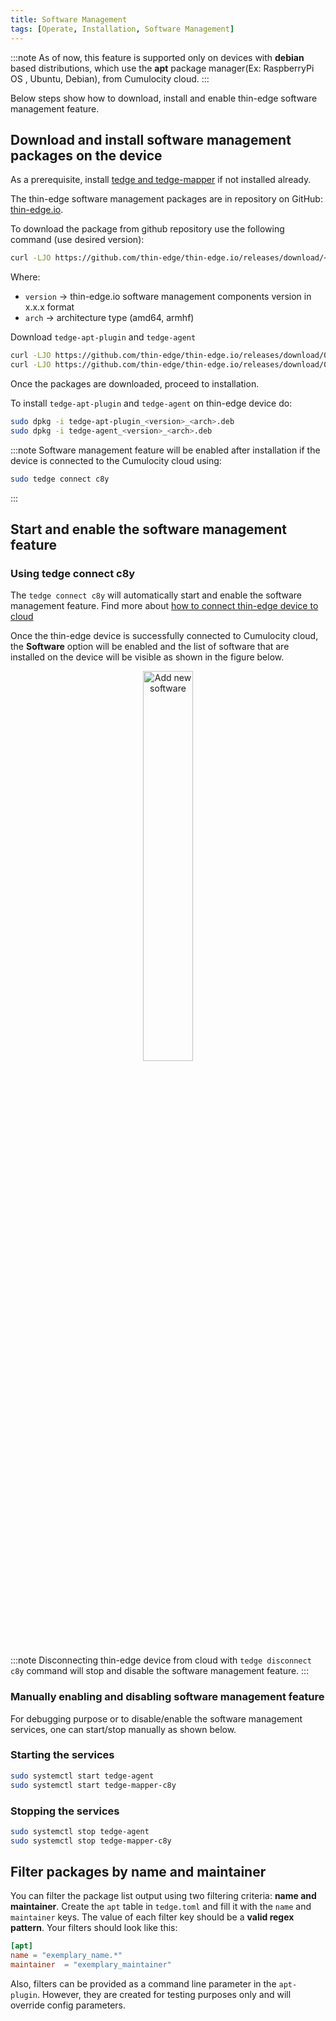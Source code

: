 ```yaml
---
title: Software Management
tags: [Operate, Installation, Software Management]
---
```


:::note
As of now, this feature is supported only on devices with **debian** based
distributions, which use the **apt** package manager(Ex: RaspberryPi OS , Ubuntu, Debian), from Cumulocity cloud.
:::

Below steps show how to download, install and enable thin-edge software management feature.

## Download and install software management packages on the device

As a prerequisite, install [tedge and tedge-mapper](../../install/index.md) if not installed already.

The thin-edge software management packages are in repository on GitHub: [thin-edge.io](https://github.com/thin-edge/thin-edge.io/releases).

To download the package from github repository use the following command (use desired version):

```sh
curl -LJO https://github.com/thin-edge/thin-edge.io/releases/download/<package>_<version>_<arch>.deb
```

Where:
- `version` -> thin-edge.io software management components version in x.x.x format
- `arch` -> architecture type (amd64, armhf)

Download `tedge-apt-plugin` and `tedge-agent`

```sh title="Example"
curl -LJO https://github.com/thin-edge/thin-edge.io/releases/download/0.9.0/tedge-apt-plugin_0.9.0_armhf.deb
curl -LJO https://github.com/thin-edge/thin-edge.io/releases/download/0.9.0/tedge-agent_0.9.0_armhf.deb
```

Once the packages are downloaded, proceed to installation.

To install `tedge-apt-plugin` and `tedge-agent` on thin-edge device do:

```sh
sudo dpkg -i tedge-apt-plugin_<version>_<arch>.deb
sudo dpkg -i tedge-agent_<version>_<arch>.deb
```

:::note
Software management feature will be enabled after installation if the device
is connected to the Cumulocity cloud using:
```sh
sudo tedge connect c8y
```
:::

## Start and enable the software management feature

### Using tedge connect c8y

The `tedge connect c8y` will automatically start and enable the software management feature.
Find more about [how to connect thin-edge device to cloud](../c8y/connect.md)

Once the thin-edge device is successfully connected to Cumulocity cloud, the **Software** option will be enabled and
the list of software that are installed on the device will be visible as shown in the figure below.

<p align="center">
    <img
        src={require('../../images/start-software-management.png').default}
        alt="Add new software"
        width="40%"
    />
</p>

:::note
Disconnecting thin-edge device from cloud with `tedge disconnect c8y` command will stop and disable the software management feature.
:::

### Manually enabling and disabling software management feature

For debugging purpose or to disable/enable the software management services, one can start/stop manually as shown below.

### Starting the services

```sh
sudo systemctl start tedge-agent
sudo systemctl start tedge-mapper-c8y
```

### Stopping the services

```sh
sudo systemctl stop tedge-agent
sudo systemctl stop tedge-mapper-c8y
```

## Filter packages by name and maintainer

You can filter the package list output using two filtering criteria: **name and maintainer**. Create the `apt` table in `tedge.toml` and fill it with the `name` and `maintainer` keys. The value of each filter key should be a **valid regex pattern**. Your filters should look like this:

```toml
[apt]
name = "exemplary_name.*"
maintainer  = "exemplary_maintainer"
```  

Also, filters can be provided as a command line parameter in the `apt-plugin`. However, they are created for testing purposes only and will override config parameters.
